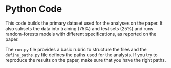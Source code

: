 # Python Code

This code builds the primary dataset used for the analyses on the paper. It also subsets the data into training (75%) and test sets (25%) and runs random-forests models with different specifications, as reported on the paper.

The `run.py` file provides a basic rubric to structure the files and the `define_paths.py` file defines the paths used for the analysis. If you try to reproduce the results on the paper, make sure that you have the right paths.
